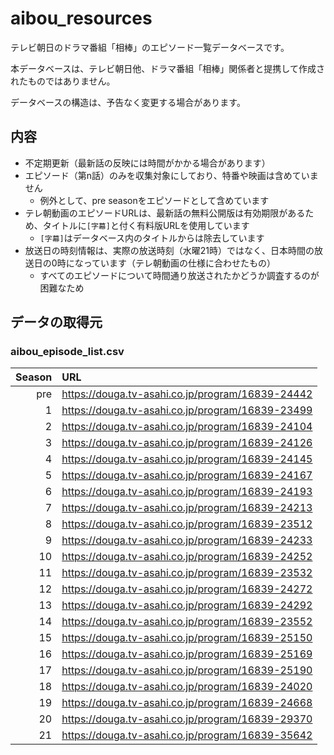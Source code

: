 # aibou_resources

テレビ朝日のドラマ番組「相棒」のエピソード一覧データベースです。

本データベースは、テレビ朝日他、ドラマ番組「相棒」関係者と提携して作成されたものではありません。

データベースの構造は、予告なく変更する場合があります。

## 内容

- 不定期更新（最新話の反映には時間がかかる場合があります）
- エピソード（第n話）のみを収集対象にしており、特番や映画は含めていません
    - 例外として、pre seasonをエピソードとして含めています
- テレ朝動画のエピソードURLは、最新話の無料公開版は有効期限があるため、タイトルに`[字幕]`と付く有料版URLを使用しています
    - `[字幕]`はデータベース内のタイトルからは除去しています
- 放送日の時刻情報は、実際の放送時刻（水曜21時）ではなく、日本時間の放送日の0時になっています（テレ朝動画の仕様に合わせたもの）
    - すべてのエピソードについて時間通り放送されたかどうか調査するのが困難なため

## データの取得元

### aibou_episode_list.csv

|Season|URL|
|--:|:--|
|pre|https://douga.tv-asahi.co.jp/program/16839-24442|
|  1|https://douga.tv-asahi.co.jp/program/16839-23499|
|  2|https://douga.tv-asahi.co.jp/program/16839-24104|
|  3|https://douga.tv-asahi.co.jp/program/16839-24126|
|  4|https://douga.tv-asahi.co.jp/program/16839-24145|
|  5|https://douga.tv-asahi.co.jp/program/16839-24167|
|  6|https://douga.tv-asahi.co.jp/program/16839-24193|
|  7|https://douga.tv-asahi.co.jp/program/16839-24213|
|  8|https://douga.tv-asahi.co.jp/program/16839-23512|
|  9|https://douga.tv-asahi.co.jp/program/16839-24233|
| 10|https://douga.tv-asahi.co.jp/program/16839-24252|
| 11|https://douga.tv-asahi.co.jp/program/16839-23532|
| 12|https://douga.tv-asahi.co.jp/program/16839-24272|
| 13|https://douga.tv-asahi.co.jp/program/16839-24292|
| 14|https://douga.tv-asahi.co.jp/program/16839-23552|
| 15|https://douga.tv-asahi.co.jp/program/16839-25150|
| 16|https://douga.tv-asahi.co.jp/program/16839-25169|
| 17|https://douga.tv-asahi.co.jp/program/16839-25190|
| 18|https://douga.tv-asahi.co.jp/program/16839-24020|
| 19|https://douga.tv-asahi.co.jp/program/16839-24668|
| 20|https://douga.tv-asahi.co.jp/program/16839-29370|
| 21|https://douga.tv-asahi.co.jp/program/16839-35642|
